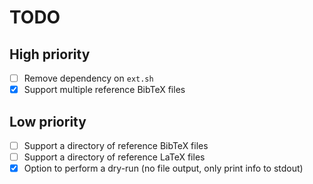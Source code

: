 # TODO

## High priority
- [ ] Remove dependency on `ext.sh`
- [x] Support multiple reference BibTeX files

## Low priority
- [ ] Support a directory of reference BibTeX files
- [ ] Support a directory of reference LaTeX files
- [x] Option to perform a dry-run (no file output, only print info to stdout)

